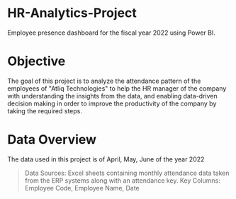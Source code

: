 # HR-Analytics-Project

Employee presence dashboard for the fiscal year 2022 using Power BI.

# Objective

The goal of this project is to analyze the attendance pattern of the employees of "Atliq Technologies" to help the HR manager of the company with understanding the insights from the data, and enabling data-driven decision making in order to improve the productivity of the company by taking the required steps.

# Data Overview

The data used in this project is of April, May, June of the year 2022

> Data Sources: Excel sheets containing monthly attendance data taken from the ERP systems along with an attendance key.
> Key Columns: Employee Code, Employee Name, Date
